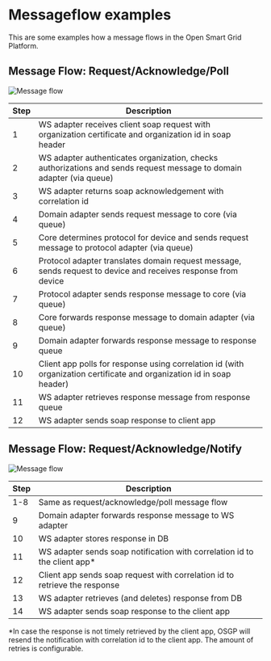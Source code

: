 # Messageflow examples 
This are some examples how a message flows in the Open Smart Grid Platform.

## Message Flow:  Request/Acknowledge/Poll

 ![Message flow](./Messageflow-1-poll.png "Request/Acknowledge/Poll")

| **Step**  | **Description** |
| --- | --- |
| 1 | WS adapter receives client soap request with organization certificate and organization id in soap header |
| 2 | WS adapter authenticates organization, checks authorizations and sends request message to domain adapter (via queue) |
| 3 | WS adapter returns soap acknowledgement with correlation id |
| 4 | Domain adapter sends request message to core (via queue) |
| 5 | Core determines protocol for device and sends request message to protocol adapter (via queue) |  
| 6 | Protocol adapter translates domain request message, sends request to device and receives response from device | 
| 7 | Protocol adapter sends response message to core (via queue) |  
| 8 | Core forwards response message to domain adapter (via queue) |
| 9 | Domain adapter forwards response message to response queue |  
| 10 | Client app polls for response using correlation id (with organization certificate and organization id in soap header) | 
| 11 | WS adapter retrieves response message from response queue |
| 12 | WS adapter sends soap response to client app |


## Message Flow: Request/Acknowledge/Notify

 ![Message flow](./Messageflow-2-Notify.png "Request/Acknowledge/Notify")

| **Step**  | **Description** |
| --- | --- |
| 1-8 | Same as request/acknowledge/poll message flow |
| 9 | Domain adapter forwards response message to WS adapter |  
| 10 | WS adapter stores response in DB | 
| 11 | WS adapter sends soap notification with correlation id to the client app* |
| 12 | Client app sends soap request with correlation id to retrieve the response |
| 13 | WS adapter retrieves (and deletes) response from DB |
| 14 | WS adapter sends soap response to the client app |

*In case the response is not timely retrieved by the client app, OSGP will resend the notification with correlation id to the client app. The amount of retries is configurable. 
